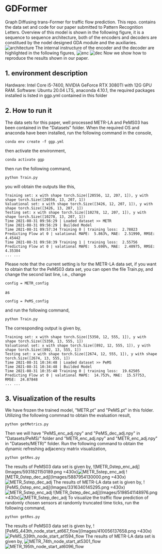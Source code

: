 # GDFormer
Graph Diffusing trans-Former for traffic flow prediction. This repo. contains the data set and code for our paper submitted to Pattern Recognition Letters. Overview of this model is shown in the following figure, it is a sequence to sequence architecture, both of the encoders and decoders are constitued by the nodel designed GDA module and the auxiliaries.
![architecture](https://raw.githubusercontent.com/dublinsky/GDFormer/main/Images/2664024110872.png)
The internal instructure of the encoder and the decoder are highlighted in the following figures,
![enc](https://raw.githubusercontent.com/dublinsky/GDFormer/main/Images/2152128129298.png)
![dec](https://raw.githubusercontent.com/dublinsky/GDFormer/main/Images/3572128117165.png)
Now we show how to reproduce the results shown in our paper. 
## 1. environment description
Hardware: Intel Core i5-7400, NVIDIA GeForce RTX 3080TI with 12G GPU RAM.
Software: Ubuntu 20.04 LTS, anaconda 4.10.1, the required packages installed is listed in ggp.yml contained in this folder
## 2. How to run it
The data sets for this paper, well processed METR-LA and PeMS03 has been contained in the "Datasets" folder.
When the required OS and anaconda have been installed, run the following command in the console,
```
conda env create -f ggp.yml
```
then activate the environment,
```
conda activate ggp
```
then run the following command,
```
python Train.py
```
you will obtain the outputs like this,
```
Training set: x with shape torch.Size([20556, 12, 207, 1]), y with shape torch.Size([20556, 13, 207, 1])
Valuational set: x with shape torch.Size([3426, 12, 207, 1]), y with shape torch.Size([3426, 13, 207, 1])
Testing set: x with shape torch.Size([10278, 12, 207, 1]), y with shape torch.Size([10278, 13, 207, 1])
Time 2021-08-31 09:56:29 | Loaded dataset >> METR
Time 2021-08-31 09:56:29 | Builded Model
Time 2021-08-31 09:57:34 Training 0 | training loss:  2.78823
Predicting Flow at 0 | valational MAPE:  5.863%, MAE:  2.51990, RMSE:  4.45442
Time 2021-08-31 09:58:39 Training 1 | training loss:  2.55756
Predicting Flow at 0 | valational MAPE:  5.698%, MAE:  2.40975, RMSE:  4.35384
... ...
```
Please note that the current setting is for the METR-LA data set, if you want to obtain that for the PeMS03 data set, you can open the file Train.py, and change the second last line, i.e., change 
```
config = METR_config
```
as
```
config = PeMS_config
```
and run the following command,
```
python Train.py
```
The corresponding output is given by,
```
Training set: x with shape torch.Size([5350, 12, 555, 1]), y with shape torch.Size([5350, 13, 555, 1])
Valuational set: x with shape torch.Size([892, 12, 555, 1]), y with shape torch.Size([892, 13, 555, 1])
Testing set: x with shape torch.Size([2674, 12, 555, 1]), y with shape torch.Size([2674, 13, 555, 1])
Time 2021-08-31 10:34:48 | Loaded dataset >> PeMS
Time 2021-08-31 10:34:48 | Builded Model
Time 2021-08-31 10:35:40 Training 0 | training loss:  19.62505
Predicting Flow at 0 | valational MAPE:  14.753%, MAE:  15.57753, RMSE:  24.87848
... ...
```
## 3. Visualization of the results
We have frozen the trained model, "METR.pt" and "PeMS.pt" in this folder.
Utilizing the following commnad to obtain the evaluation result,
```
python getMetrics.py
```
Then we will have "PeMS_enc_adj.npy" and "PeMS_dec_adj.npy" in "Datasets/PeMS/" folder and "METR_enc_adj.npy" and "METR_enc_adj.npy" in "Datasets/METR/" folder.
Run the following command to obtain the dynamic refreshing adjacency matrix visualization,
```
python getRes.py
```
The results of PeMS03 data set is given by,
![METR_0step_enc_adj](Images/5931821150189.png =430x)![METR_5step_enc_adj](https://raw.githubusercontent.com/dublinsky/GDFormer/main/Images/5880723147793.png?raw=true)
![METR_0step_dec_adj](Images/5887954130000.png =430x)![METR_5step_dec_adj](https://raw.githubusercontent.com/dublinsky/GDFormer/main/Images/76356126555.png)
The results of METR-LA data set is given by,
![PeMS_0step_enc_adj](Images/3316340145295.png =430x)![METR_5step_enc_adj](https://raw.githubusercontent.com/dublinsky/GDFormer/main/Images/1005341126536.png)
![METR_0step_dec_adj](Images/5198541148976.png =430x)![METR_5step_dec_adj](https://raw.githubusercontent.com/dublinsky/GDFormer/main/Images/1420742144112.png)
To visualize the traffic flow prediction of randomly chosen sensors at randomly truncated time ticks, run the following command,
```
python getRes.py
```
The results of PeMS03 data set is given by,
![PeMS_443th_node_start_at667_flow](Images/410056137658.png =430x)![PeMS_539th_node_start_at1594_flow](https://raw.githubusercontent.com/dublinsky/GDFormer/main/Images/3489556130792.png)
The results of METR-LA data set is given by,
![METR_74th_node_start_at5301_flow](https://raw.githubusercontent.com/dublinsky/GDFormer/main/Images/4479958121322.png)
![METR_195th_node_start_at6096_flow](https://raw.githubusercontent.com/dublinsky/GDFormer/main/Images/5752858123826.png)
